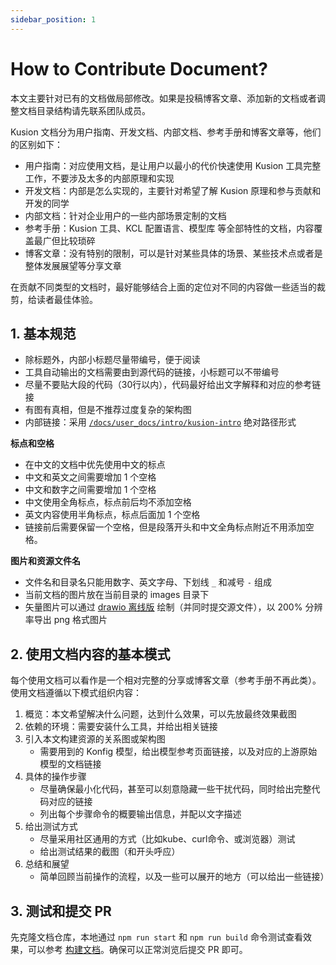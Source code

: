 ```yaml
---
sidebar_position: 1
---
```


# How to Contribute Document?

本文主要针对已有的文档做局部修改。如果是投稿博客文章、添加新的文档或者调整文档目录结构请先联系团队成员。

Kusion 文档分为用户指南、开发文档、内部文档、参考手册和博客文章等，他们的区别如下：

- 用户指南：对应使用文档，是让用户以最小的代价快速使用 Kusion 工具完整工作，不要涉及太多的内部原理和实现
- 开发文档：内部是怎么实现的，主要针对希望了解 Kusion 原理和参与贡献和开发的同学
- 内部文档：针对企业用户的一些内部场景定制的文档
- 参考手册：Kusion 工具、KCL 配置语言、模型库 等全部特性的文档，内容覆盖最广但比较琐碎
- 博客文章：没有特别的限制，可以是针对某些具体的场景、某些技术点或者是整体发展展望等分享文章

在贡献不同类型的文档时，最好能够结合上面的定位对不同的内容做一些适当的裁剪，给读者最佳体验。

## 1. 基本规范

- 除标题外，内部小标题尽量带编号，便于阅读
- 工具自动输出的文档需要由到源代码的链接，小标题可以不带编号
- 尽量不要贴大段的代码（30行以内），代码最好给出文字解释和对应的参考链接
- 有图有真相，但是不推荐过度复杂的架构图
- 内部链接：采用 [`/docs/user_docs/intro/kusion-intro`](/docs/user_docs/intro/kusion-intro) 绝对路径形式

**标点和空格**

- 在中文的文档中优先使用中文的标点
- 中文和英文之间需要增加 1 个空格
- 中文和数字之间需要增加 1 个空格
- 中文使用全角标点，标点前后均不添加空格
- 英文内容使用半角标点，标点后面加 1 个空格
- 链接前后需要保留一个空格，但是段落开头和中文全角标点附近不用添加空格。

**图片和资源文件名**

- 文件名和目录名只能用数字、英文字母、下划线 `_` 和减号 `-` 组成
- 当前文档的图片放在当前目录的 images 目录下
- 矢量图片可以通过 [drawio 离线版](https://github.com/jgraph/drawio-desktop/releases) 绘制（并同时提交源文件），以 200% 分辨率导出 png 格式图片

## 2. 使用文档内容的基本模式

每个使用文档可以看作是一个相对完整的分享或博客文章（参考手册不再此类）。使用文档遵循以下模式组织内容：

1. 概览：本文希望解决什么问题，达到什么效果，可以先放最终效果截图
1. 依赖的环境：需要安装什么工具，并给出相关链接
1. 引入本文构建资源的关系图或架构图
   - 需要用到的 Konfig 模型，给出模型参考页面链接，以及对应的上游原始模型的文档链接
1. 具体的操作步骤
   - 尽量确保最小化代码，甚至可以刻意隐藏一些干扰代码，同时给出完整代码对应的链接
   - 列出每个步骤命令的概要输出信息，并配以文字描述
1. 给出测试方式
   - 尽量采用社区通用的方式（比如kube、curl命令、或浏览器）测试
   - 给出测试结果的截图（和开头呼应）
1. 总结和展望
   - 简单回顾当前操作的流程，以及一些可以展开的地方（可以给出一些链接）

## 3. 测试和提交 PR

先克隆文档仓库，本地通过 `npm run start` 和 `npm run build` 命令测试查看效果，可以参考 [构建文档](/docs/develop/build-docs)。确保可以正常浏览后提交 PR 即可。
